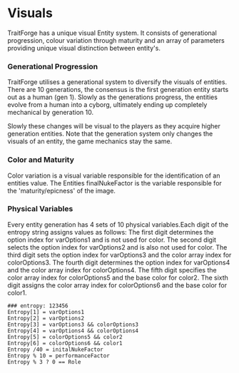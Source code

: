 # Visuals 

TraitForge has a unique visual Entity system. It consists of generational progression, colour variation through maturity and an array of parameters providing unique visual distinction between entity's.

### Generational Progression

TraitForge utilises a generational system to diversify the visuals of entities. There are 10 generations, the consensus is the first generation entity starts out as a human (gen 1). Slowly as the generations progress, the entities evolve from a human into a cyborg, ultimately ending up completely mechanical by generation 10.

Slowly these changes will be visual to the players as they acquire higher generation entities. Note that the generation system only changes the visuals of an entity, the game mechanics stay the same.

### Color and Maturity

Color variation is a visual variable responsible for the identification of an entities value. The Entities finalNukeFactor is the variable responsible for the 'maturity/epicness' of the image.

### Physical Variables  

Every entity generation has 4 sets of 10 physical variables.Each digit of the entropy string assigns values as follows: The first digit determines the option index for varOptions1 and is not used for color. The second digit selects the option index for varOptions2 and is also not used for color. The third digit sets the option index for varOptions3 and the color array index for colorOptions3. The fourth digit determines the option index for varOptions4 and the color array index for colorOptions4. The fifth digit specifies the color array index for colorOptions5 and the base color for color2. The sixth digit assigns the color array index for colorOptions6 and the base color for color1.
```
### entropy: 123456
Entropy[1] = varOptions1
Entropy[2] = varOptions2
Entropy[3] = varOptions3 && colorOptions3
Entropy[4] = varOptions4 && colorOptions4
Entropy[5] = colorOptions5 && color2
Entropy[6] = colorOptions6 && color1
Entropy /40 = initalNukeFactor
Entropy % 10 = performanceFactor
Entropy % 3 ? 0 == Role
```
